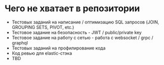 # Чего не хватает в репозитории
* Тестовых заданий на написание / оптимизацию SQL запросов (JOIN, GROUPING SETS, PIVOT, etc.)
* Тестовое задание на безопасность - JWT / public/private key
* Тестовое задание на работу с сетью - работа с websocket / grpc / graphql
* Тестовых заданий на профилирование кода
* Код ревью для elastic-стэка
* TBD